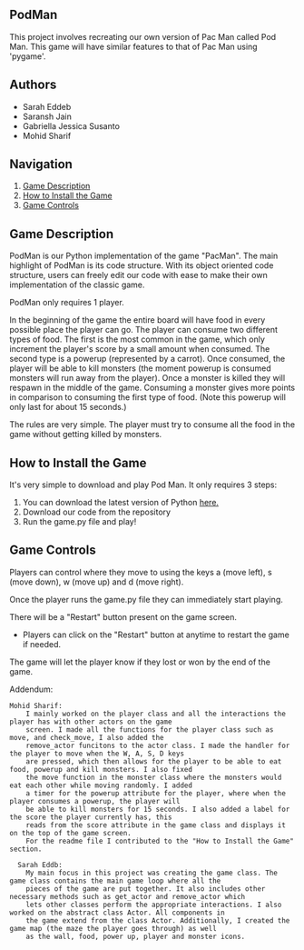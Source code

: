 ## PodMan
This project involves recreating our own version of Pac Man called Pod Man. This game will have similar features to that of Pac Man using 'pygame'.

## Authors 
* Sarah Eddeb
* Saransh Jain
* Gabriella Jessica Susanto
* Mohid Sharif

## Navigation
<a name="top"></a> 
1. [Game Description](#intro) 
2. [How to Install the Game](#install)
3. [Game Controls](#gamecontrols)

## <a name="intro"></a>Game Description 
PodMan is our Python implementation of the game "PacMan". The main highlight of PodMan
is its code structure. With its object oriented code structure, 
users can freely edit our code with ease to make their own implementation of the 
classic game. 

PodMan only requires 1 player. 

In the beginning of the game the entire board will have food 
in every possible place the player can go. The player can consume two different types of food.
The first is the most common in the game, which only increment the player's score by a small amount
when consumed. The second type is a powerup (represented by a carrot). Once consumed, the player will
be able to kill monsters (the moment powerup is consumed monsters will run away from the player). Once
a monster is killed they will respawn in the middle of the game. Consuming a monster gives more points
in comparison to consuming the first type of food. (Note this powerup will only last for about
15 seconds.)

The rules are very simple. The player must try to consume all the food in the game without getting killed
by monsters. 

## <a name="install"></a>How to Install the Game
It's very simple to download and play Pod Man. It only requires 3 steps:
1. You can download the latest version of Python [here.](https://www.python.org/downloads/)
2. Download our code from the repository
3. Run the game.py file and play!

## <a name="gamecontrols"></a>Game Controls
Players can control where they move to using the keys a (move left), s (move down), w (move up) and d (move right).

Once the player runs the game.py file they can immediately start playing.

There will be a "Restart" button present on the game screen.
- Players can click on the "Restart" button at anytime to restart the game if needed. 

The game will let the player know if they lost or won by the end of the game.

Addendum:

    Mohid Sharif:
        I mainly worked on the player class and all the interactions the player has with other actors on the game
        screen. I made all the functions for the player class such as move, and check_move, I also added the
        remove_actor funcitons to the actor class. I made the handler for the player to move when the W, A, S, D keys
        are pressed, which then allows for the player to be able to eat food, powerup and kill monsters. I also fixed
        the move function in the monster class where the monsters would eat each other while moving randomly. I added
        a timer for the powerup attribute for the player, where when the player consumes a powerup, the player will
        be able to kill monsters for 15 seconds. I also added a label for the score the player currently has, this
        reads from the score attribute in the game class and displays it on the top of the game screen.
        For the readme file I contributed to the "How to Install the Game" section.
      
      Sarah Eddb:
        My main focus in this project was creating the game class. The game class contains the main game loop where all the 
        pieces of the game are put together. It also includes other necessary methods such as get_actor and remove_actor which 
        lets other classes perform the appropriate interactions. I also worked on the abstract class Actor. All components in 
        the game extend from the class Actor. Additionally, I created the game map (the maze the player goes through) as well 
        as the wall, food, power up, player and monster icons.



